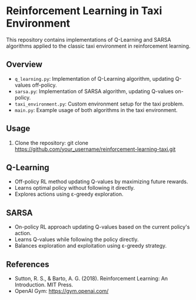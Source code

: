 # Reinforcement Learning in Taxi Environment

This repository contains implementations of Q-Learning and SARSA algorithms applied to the classic taxi environment in reinforcement learning.

## Overview

- `q_learning.py`: Implementation of Q-Learning algorithm, updating Q-values off-policy.
- `sarsa.py`: Implementation of SARSA algorithm, updating Q-values on-policy.
- `taxi_environment.py`: Custom environment setup for the taxi problem.
- `main.py`: Example usage of both algorithms in the taxi environment.

## Usage

1. Clone the repository: git clone https://github.com/your_username/reinforcement-learning-taxi.git


## Q-Learning

- Off-policy RL method updating Q-values by maximizing future rewards.
- Learns optimal policy without following it directly.
- Explores actions using ε-greedy exploration.

## SARSA

- On-policy RL approach updating Q-values based on the current policy's action.
- Learns Q-values while following the policy directly.
- Balances exploration and exploitation using ε-greedy strategy.

## References

- Sutton, R. S., & Barto, A. G. (2018). Reinforcement Learning: An Introduction. MIT Press.
- OpenAI Gym: https://gym.openai.com/
   
